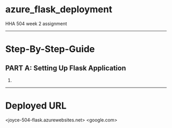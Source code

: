 # azure_flask_deployment
HHA 504 week 2 assignment

***

# Step-By-Step-Guide

## PART A: Setting Up Flask Application 

1. 

***

# Deployed URL 
<joyce-504-flask.azurewebsites.net>
<google.com>
